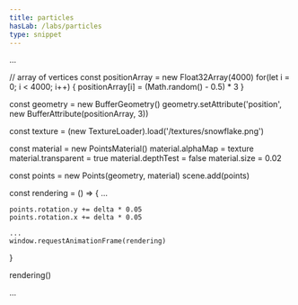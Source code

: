 ```yaml
---
title: particles 
hasLab: /labs/particles
type: snippet
---
```

...

// array of vertices
const positionArray = new Float32Array(4000)
for(let i = 0; i < 4000; i++) {
    positionArray[i] = (Math.random() - 0.5) * 3
}

const geometry = new BufferGeometry()
geometry.setAttribute('position', new BufferAttribute(positionArray, 3))

const texture = (new TextureLoader).load('/textures/snowflake.png')

const material = new PointsMaterial()
material.alphaMap = texture
material.transparent = true
material.depthTest = false
material.size = 0.02

const points = new Points(geometry, material)
scene.add(points)

const rendering = () => {
    ...
    
    points.rotation.y += delta * 0.05 
    points.rotation.x += delta * 0.05

    ...
    window.requestAnimationFrame(rendering)
}

rendering()

...